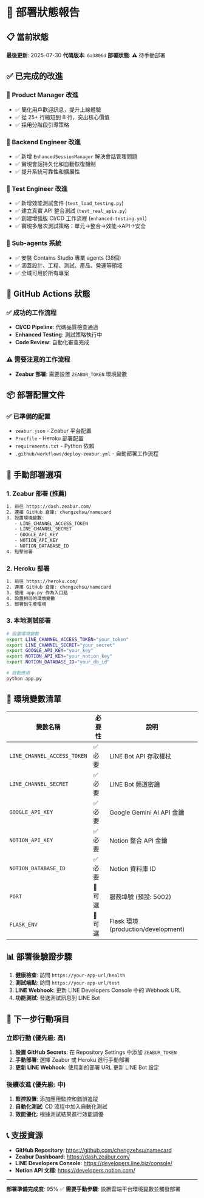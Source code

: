 # 🚀 部署狀態報告

## 📋 當前狀態

**最後更新**: 2025-07-30
**代碼版本**: `6a3806d`
**部署狀態**: ⚠️ 待手動部署

## ✅ 已完成的改進

### 🎯 Product Manager 改進
- ✅ 簡化用戶歡迎訊息，提升上線體驗
- ✅ 從 25+ 行縮短到 8 行，突出核心價值
- ✅ 採用分階段引導策略

### 🔧 Backend Engineer 改進
- ✅ 新增 `EnhancedSessionManager` 解決會話管理問題
- ✅ 實現會話持久化和自動恢復機制
- ✅ 提升系統可靠性和擴展性

### 🧪 Test Engineer 改進
- ✅ 新增效能測試套件 (`test_load_testing.py`)
- ✅ 建立真實 API 整合測試 (`test_real_apis.py`)
- ✅ 創建增強版 CI/CD 工作流程 (`enhanced-testing.yml`)
- ✅ 實現多層次測試策略：單元→整合→效能→API→安全

### 🤖 Sub-agents 系統
- ✅ 安裝 Contains Studio 專業 agents (38個)
- ✅ 涵蓋設計、工程、測試、產品、營運等領域
- ✅ 全域可用於所有專案

## 🔄 GitHub Actions 狀態

### ✅ 成功的工作流程
- **CI/CD Pipeline**: 代碼品質檢查通過
- **Enhanced Testing**: 測試策略執行中
- **Code Review**: 自動化審查完成

### ⚠️ 需要注意的工作流程
- **Zeabur 部署**: 需要設置 `ZEABUR_TOKEN` 環境變數

## 📦 部署配置文件

### ✅ 已準備的配置
- `zeabur.json` - Zeabur 平台配置
- `Procfile` - Heroku 部署配置
- `requirements.txt` - Python 依賴
- `.github/workflows/deploy-zeabur.yml` - 自動部署工作流程

## 🚀 手動部署選項

### 1. Zeabur 部署 (推薦)
```bash
1. 前往 https://dash.zeabur.com/
2. 連接 GitHub 倉庫: chengzehsu/namecard
3. 設置環境變數:
   - LINE_CHANNEL_ACCESS_TOKEN
   - LINE_CHANNEL_SECRET
   - GOOGLE_API_KEY
   - NOTION_API_KEY
   - NOTION_DATABASE_ID
4. 點擊部署
```

### 2. Heroku 部署
```bash
1. 前往 https://heroku.com/
2. 連接 GitHub 倉庫: chengzehsu/namecard
3. 使用 app.py 作為入口點
4. 設置相同的環境變數
5. 部署到生產環境
```

### 3. 本地測試部署
```bash
# 設置環境變數
export LINE_CHANNEL_ACCESS_TOKEN="your_token"
export LINE_CHANNEL_SECRET="your_secret"
export GOOGLE_API_KEY="your_key"
export NOTION_API_KEY="your_notion_key"
export NOTION_DATABASE_ID="your_db_id"

# 啟動應用
python app.py
```

## 🔧 環境變數清單

| 變數名稱 | 必要性 | 說明 |
|---------|--------|------|
| `LINE_CHANNEL_ACCESS_TOKEN` | ✅ 必要 | LINE Bot API 存取權杖 |
| `LINE_CHANNEL_SECRET` | ✅ 必要 | LINE Bot 頻道密鑰 |
| `GOOGLE_API_KEY` | ✅ 必要 | Google Gemini AI API 金鑰 |
| `NOTION_API_KEY` | ✅ 必要 | Notion 整合 API 金鑰 |
| `NOTION_DATABASE_ID` | ✅ 必要 | Notion 資料庫 ID |
| `PORT` | 🔶 可選 | 服務埠號 (預設: 5002) |
| `FLASK_ENV` | 🔶 可選 | Flask 環境 (production/development) |

## 📊 部署後驗證步驟

1. **健康檢查**: 訪問 `https://your-app-url/health`
2. **測試端點**: 訪問 `https://your-app-url/test`
3. **LINE Webhook**: 更新 LINE Developers Console 中的 Webhook URL
4. **功能測試**: 發送測試訊息到 LINE Bot

## 🎯 下一步行動項目

### 立即行動 (優先級: 高)
1. **設置 GitHub Secrets**: 在 Repository Settings 中添加 `ZEABUR_TOKEN`
2. **手動部署**: 選擇 Zeabur 或 Heroku 進行手動部署
3. **更新 LINE Webhook**: 使用新的部署 URL 更新 LINE Bot 設定

### 後續改進 (優先級: 中)
1. **監控設置**: 添加應用監控和錯誤追蹤
2. **自動化測試**: CD 流程中加入自動化測試
3. **效能優化**: 根據測試結果進行效能調優

## 📞 支援資源

- **GitHub Repository**: https://github.com/chengzehsu/namecard
- **Zeabur Dashboard**: https://dash.zeabur.com/
- **LINE Developers Console**: https://developers.line.biz/console/
- **Notion API 文檔**: https://developers.notion.com/

---

**部署準備完成度**: 95% ✅
**需要手動步驟**: 設置雲端平台環境變數並觸發部署